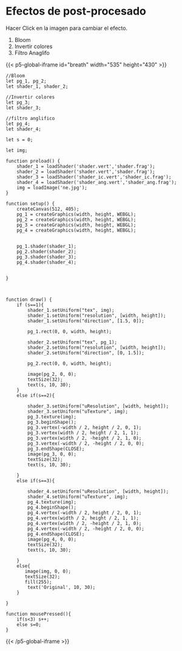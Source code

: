 # Efectos de post-procesado 


Hacer Click en la imagen para cambiar el efecto.
1. Bloom
2. Invertir colores  
3. Filtro Anaglifo

{{< p5-global-iframe id="breath" width="535" height="430" >}}

    //Bloom
    let pg_1, pg_2;
    let shader_1, shader_2;

    //Invertir colores
    let pg_3;
    let shader_3;

    //filtro anglifico
    let pg_4;
    let shader_4;

    let s = 0;

    let img;

    function preload() {
        shader_1 = loadShader('shader.vert','shader.frag');
        shader_2 = loadShader('shader.vert','shader.frag');   
        shader_3 = loadShader('shader_ic.vert','shader_ic.frag');
        shader_4 = loadShader('shader_ang.vert','shader_ang.frag');
        img = loadImage('ne.jpg');
    }

    function setup() {
        createCanvas(512, 405);
        pg_1 = createGraphics(width, height, WEBGL);
        pg_2 = createGraphics(width, height, WEBGL);
        pg_3 = createGraphics(width, height, WEBGL);
        pg_4 = createGraphics(width, height, WEBGL);
        

        pg_1.shader(shader_1);
        pg_2.shader(shader_2);
        pg_3.shader(shader_3);
        pg_4.shader(shader_4);
        
        
    }



    function draw() {
        if (s==1){
            shader_1.setUniform("tex", img);
            shader_1.setUniform("resolution", [width, height]);
            shader_1.setUniform("direction", [1.5, 0]);

            pg_1.rect(0, 0, width, height);

            shader_2.setUniform("tex", pg_1);
            shader_2.setUniform("resolution", [width, height]);
            shader_2.setUniform("direction", [0, 1.5]);
            
            pg_2.rect(0, 0, width, height);

            image(pg_2, 0, 0);
            textSize(32);
            text(s, 10, 30);
        }
        else if(s==2){

            shader_3.setUniform("uResolution", [width, height]);
            shader_3.setUniform("uTexture", img);
            pg_3.texture(img);
            pg_3.beginShape();
            pg_3.vertex(-width / 2, height / 2, 0, 1);
            pg_3.vertex(width / 2, height / 2, 1, 1);
            pg_3.vertex(width / 2, -height / 2, 1, 0);            
            pg_3.vertex(-width / 2, -height / 2, 0, 0);            
            pg_3.endShape(CLOSE);
            image(pg_3, 0, 0);
            textSize(32);
            text(s, 10, 30);

        } 
        else if(s==3){

            shader_4.setUniform("uResolution", [width, height]);
            shader_4.setUniform("uTexture", img);
            pg_4.texture(img);
            pg_4.beginShape();
            pg_4.vertex(-width / 2, height / 2, 0, 1);
            pg_4.vertex(width / 2, height / 2, 1, 1);
            pg_4.vertex(width / 2, -height / 2, 1, 0);            
            pg_4.vertex(-width / 2, -height / 2, 0, 0);            
            pg_4.endShape(CLOSE);
            image(pg_4, 0, 0);
            textSize(32);
            text(s, 10, 30);

        }
        else{
           image(img, 0, 0); 
           textSize(32);
           fill(255);
            text('Original', 10, 30);
        }
        
    }

    function mousePressed(){
        if(s<3) s++;
        else s=0;
    }

{{< /p5-global-iframe >}}